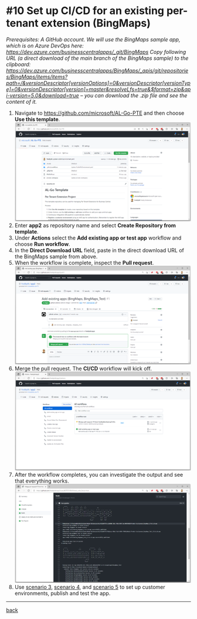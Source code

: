 # #10 Set up CI/CD for an existing per-tenant extension (BingMaps)
*Prerequisites: A GitHub account.
We will use the BingMaps sample app, which is on Azure DevOps here: https://dev.azure.com/businesscentralapps/_git/BingMaps
Copy following URL (a direct download of the main branch of the BingMaps sample) to the clipboard: https://dev.azure.com/businesscentralapps/BingMaps/_apis/git/repositories/BingMaps/items/items?path=/&versionDescriptor[versionOptions]=0&versionDescriptor[versionType]=0&versionDescriptor[version]=master&resolveLfs=true&$format=zip&api-version=5.0&download=true – you can download the .zip file and see the content of it.*

1. Navigate to https://github.com/microsoft/AL-Go-PTE and then choose **Use this template**.
![Use this template](/Scenarios/images/10a.png)
1. Enter **app2** as repository name and select **Create Repository from template**.
1. Under **Actions** select the **Add existing app or test app** workflow and choose **Run workflow**.
1. In the **Direct Download URL** field, paste in the direct download URL of the BingMaps sample from above.
1. When the workflow is complete, inspect the **Pull request**.
![Pull Request](/Scenarios/images/10b.png)
1. Merge the pull request. The **CI/CD** workflow will kick off.
![CI/CD](/Scenarios/images/10c.png)
1. After the workflow completes, you can investigate the output and see that everything works.
![Success](/Scenarios/images/10d.png)
1. Use [scenario 3](RegisterSandboxEnvironment.md), [scenario 4](CreateRelease.md), and [scenario 5](RegisterProductionEnvironment.md) to set up customer environments, publish and test the app.
---
[back](/README.md)
